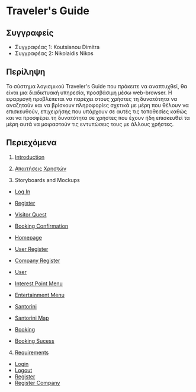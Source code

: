 # Traveler's Guide 

## Συγγραφείς 

- Συγγραφέας 1: Koutsianou Dimitra
- Συγγραφέας 2: Nikolaidis Nikos

## Περίληψη

Το σύστημα λογισμικού Traveler's Guide που πρόκειτε να αναπτυχθεί, θα είναι μια διαδικτυακή υπηρεσία, προσβάσιμη μέσω 
web-browser. Η εφαρμογή προβλέπεται να παρέχει στους χρήστες τη δυνατότητα να αναζητούν και να βρίσκουν πληροφορίες σχετικά 
με μέρη που θέλουν να επισκευθούν, επιχειρήσης που υπάρχουν σε αυτές τις τοποθεσίες καθώς και να προσφέρει τη δυνατότητα σε 
χρήστες που έχουν ήδη επισκευθεί τα μέρη αυτά να μοιραστούν τις εντυπώσεις τους με άλλους χρήστες.

## Περιεχόμενα

 1. [Introduction](https://github.com/nnikolao/travelers-guide/blob/master/documentation/intro.md)
 2. [Απαιτήσεις Χρηστών](https://github.com/nnikolao/travelers-guide/blob/master/documentation/requirements.md)
 
 3. Storyboards and Mockups 
   * [Log In](https://github.com/nnikolao/travelers-guide/blob/master/pics/mockup.login.storyboard.pdf)
   * [Register](https://github.com/nnikolao/travelers-guide/blob/master/pics/user.register.storyboard.pdf)
   * [Visitor Quest](https://github.com/nnikolao/travelers-guide/blob/master/pics/visitor.quest.storyboard.pdf)
   * [Booking Confirmation](https://github.com/nnikolao/travelers-guide/blob/master/pics/booking.confirmation.storyboard.pdf)
   
   * [Homepage](https://github.com/nnikolao/travelers-guide/blob/master/pics/homepage.mockup.png)
   * [User Register](https://github.com/nnikolao/travelers-guide/blob/master/pics/homepage.user.mockup.png)
   * [Company Register](https://github.com/nnikolao/travelers-guide/blob/master/pics/register.company.mockup.png)
   * [User](https://github.com/nnikolao/travelers-guide/blob/master/pics/register.user.mockup.png)
   * [Interest Point Menu](https://github.com/nnikolao/travelers-guide/blob/master/pics/interest.point.menu.mockup.png)
   * [Entertainment Menu](https://github.com/nnikolao/travelers-guide/blob/master/pics/entertainment.menu.mockup.png)
   * [Santorini](https://github.com/nnikolao/travelers-guide/blob/master/pics/tangobar.santorini.mockup.png)
   * [Santorini Map](https://github.com/nnikolao/travelers-guide/blob/master/pics/tangobar.santorini.map.mockup.png)
   * [Booking](https://github.com/nnikolao/travelers-guide/blob/master/pics/booking.mockup.png)
   * [Booking Sucess](https://github.com/nnikolao/travelers-guide/blob/master/pics/booking.confirmation.mockup.png)
   
 4. [Requirements](https://github.com/nnikolao/travelers-guide/tree/master/requirements)
   * [Login](https://github.com/sotiristsak/soft-eng-assignment/blob/master/requirements/Login.feature)
   * [Logout](https://github.com/sotiristsak/soft-eng-assignment/blob/master/requirements/Logout.feature)
   * [Register](https://github.com/nnikolao/travelers-guide/blob/master/requirements/Register.feature)
   * [Register Company](https://github.com/nnikolao/travelers-guide/blob/master/requirements/RegisterCompany.feature) 
